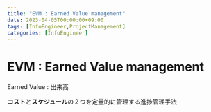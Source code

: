 ```yaml
---
title: "EVM : Earned Value management"
date: 2023-04-05T00:00:00+09:00
tags: [InfoEngineer,ProjectManagement]
categories: [InfoEngineer]
---
```

# EVM : Earned Value management

Earned Value : 出来高

**コスト**と**スケジュール**の２つを定量的に管理する進捗管理手法

